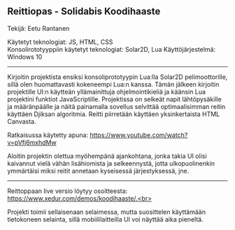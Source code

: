 Reittiopas - Solidabis Koodihaaste
----

Tekijä: Eetu Rantanen

Käytetyt teknologiat: JS, HTML, CSS<br>
Konsolirototyyppiin käytetyt teknologiat: Solar2D, Lua
Käyttöjärjestelmä: Windows 10

----

Kirjoitin projektista ensiksi konsoliprototyypin Lua:lla Solar2D pelimoottorille, sillä olen huomattavasti kokeneempi Lua:n kanssa.
Tämän jälkeen kirjoitin projektille UI:n käytteän yllämainittuja ohjelmointikieliä ja käänsin Lua projektini funktiot JavaScriptille. Projektissa on selkeät napit lähtöpysäkille ja määränpäälle ja näitä painamalla sovellus selvittää optimaalisimman reitin käyttäen Djiksan algoritmia. Reitti piirretään käyttäen yksinkertaista HTML Canvasta.

Ratkaisussa käytetty apuna: https://www.youtube.com/watch?v=pVfj6mxhdMw

Aloitin projektin olettua myöhempänä ajankohtana, jonka takia UI olisi kaivannut vielä vähän lisähiomista ja selkeennystä, jotta ulkopuolinenkin ymmärtäisi miksi reitit annetaan kyseisessä järjestyksessä, jne. 

----

Reittoppaan live versio löytyy osoitteesta: https://www.xedur.com/demos/koodihaaste/.<br>


Projekti toimii sellaisenaan selaimessa, mutta suosittelen käyttämään tietokoneen selainta, sillä mobiililaitteilla UI voi näyttää aika pieneltä.
